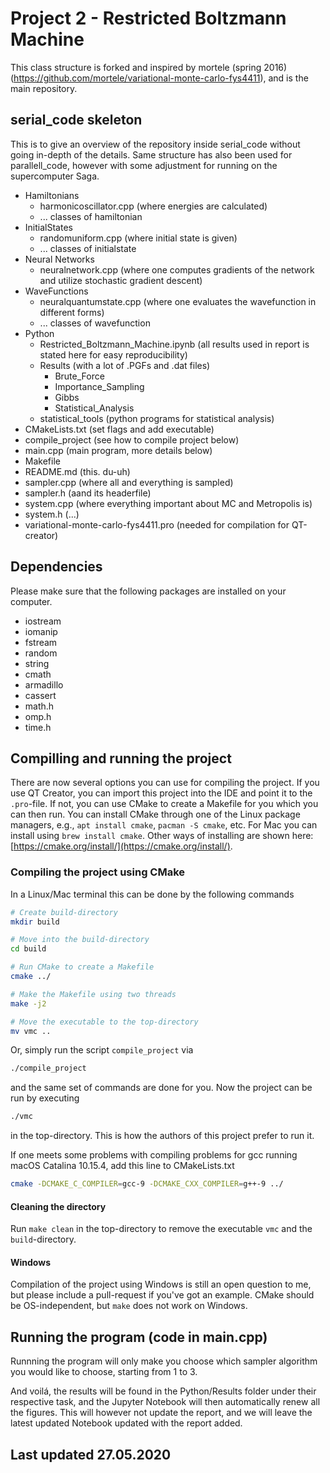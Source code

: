 # Project 2 - Restricted Boltzmann Machine
This class structure is forked and inspired by mortele (spring 2016) (https://github.com/mortele/variational-monte-carlo-fys4411), and is the main repository.

## serial_code skeleton
This is to give an overview of the repository inside serial_code without going in-depth of the details. Same structure has also been used for parallell_code, however with some adjustment for running on the supercomputer Saga. 

  - Hamiltonians
    - harmonicoscillator.cpp (where energies are calculated)
    - ... classes of hamiltonian
  - InitialStates
    - randomuniform.cpp (where initial state is given)
    - ... classes of initialstate
  - Neural Networks
    - neuralnetwork.cpp (where one computes gradients of the network and utilize stochastic gradient descent)
  - WaveFunctions
    - neuralquantumstate.cpp (where one evaluates the wavefunction in different forms)
    - ... classes of wavefunction
  - Python
    - Restricted_Boltzmann_Machine.ipynb (all results used in report is stated here for easy reproducibility)
    - Results (with a lot of .PGFs and .dat files)
      - Brute_Force
      - Importance_Sampling
      - Gibbs
      - Statistical_Analysis
    - statistical_tools (python programs for statistical analysis)
  - CMakeLists.txt (set flags and add executable)
  - compile_project (see how to compile project below)
  - main.cpp (main program, more details below)
  - Makefile
  - README.md (this. du-uh)
  - sampler.cpp (where all and everything is sampled)
  - sampler.h (aand its headerfile)
  - system.cpp (where everything important about MC and Metropolis is)
  - system.h (...)
  - variational-monte-carlo-fys4411.pro (needed for compilation for QT-creator)


## Dependencies  
Please make sure that the following packages are installed on your computer.
  - iostream
  - iomanip
  - fstream
  - random
  - string
  - cmath
  - armadillo
  - cassert
  - math.h
  - omp.h
  - time.h

## Compilling and running the project
There are now several options you can use for compiling the project. If you use QT Creator, you can import this project into the IDE and point it to the `.pro`-file. If not, you can use CMake to create a Makefile for you which you can then run. You can install CMake through one of the Linux package managers, e.g., `apt install cmake`, `pacman -S cmake`, etc. For Mac you can install using `brew install cmake`. Other ways of installing are shown here: [https://cmake.org/install/](https://cmake.org/install/).

### Compiling the project using CMake
In a Linux/Mac terminal this can be done by the following commands
```bash
# Create build-directory
mkdir build

# Move into the build-directory
cd build

# Run CMake to create a Makefile
cmake ../

# Make the Makefile using two threads
make -j2

# Move the executable to the top-directory
mv vmc ..
```
Or, simply run the script `compile_project` via
```bash
./compile_project
```
and the same set of commands are done for you. Now the project can be run by executing
```bash
./vmc
```
in the top-directory. This is how the authors of this project prefer to run it.

If one meets some problems with compiling problems for gcc running macOS Catalina 10.15.4, add this line to CMakeLists.txt
```bash
cmake -DCMAKE_C_COMPILER=gcc-9 -DCMAKE_CXX_COMPILER=g++-9 ../
```

#### Cleaning the directory
Run `make clean` in the top-directory to remove the executable `vmc` and the `build`-directory.

#### Windows
Compilation of the project using Windows is still an open question to me, but please include a pull-request if you've got an example. CMake should be OS-independent, but `make` does not work on Windows.

## Running the program (code in main.cpp)

Runnning the program will only make you choose which sampler algorithm you would like to choose, starting from 1 to 3.

And voilá, the results will be found in the Python/Results folder under their respective task, and the Jupyter Notebook will then automatically renew all the figures. This will however not update the report, and we will leave the latest updated Notebook updated with the report added.

## Last updated 27.05.2020
